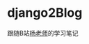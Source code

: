 # django2Blog
跟随B站[杨老师](https://space.bilibili.com/252028233?spm_id_from=333.788.b_765f7570696e666f.2)的学习笔记
